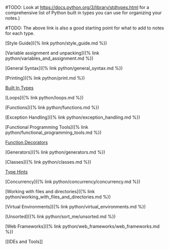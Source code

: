
#TODO: Look at https://docs.python.org/3/library/stdtypes.html for a comprehensive list of Python built in types you can use for organizing your notes.)

#TODO: The above link is also a good starting point for what to add to notes for each type.

[Style Guide]({% link python/style_guide.md %})

[Variable assignment and unpacking]({% link python/variables_and_assignment.md %})

[General Syntax]({% link python/general_syntax.md %})

[Printing]({% link python/print.md %})

[Built In Types](Built%20In%20Types.md)

[Loops]({% link python/loops.md %})

[Functions]({% link python/functions.md %})

[Exception Handling]({% link python/exception_handling.md %})

[Functional Programming Tools]({% link python/functional_programming_tools.md %})

[Function Decorators](Function%20Decorators.md)

[Generators]({% link python/generators.md %})

[Classes]({% link python/classes.md %})

[Type Hints](Type%20Hints.md)

[Concurrency]({% link python/concurrency/concurrency.md %})

[Working with files and directories]({% link python/working_with_files_and_directories.md %})

[Virtual Environments]({% link python/virtual_environments.md %})

[Unsorted]({% link python/sort_me/unsorted.md %})

[Web Frameworks]({% link python/web_frameworks/web_frameworks.md %})

[[IDEs and Tools]]


